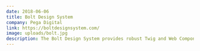 ```yaml
---
date: 2018-06-06
title: Bolt Design System
company: Pega Digital
link: https://boltdesignsystem.com/
image: uploads/bolt.jpg
description: The Bolt Design System provides robust Twig and Web Component-powered UI components, reusable visual styles, and powerful tooling to help developers, designers, and content authors build, maintain, and scale best of class digital experiences.
---
```


